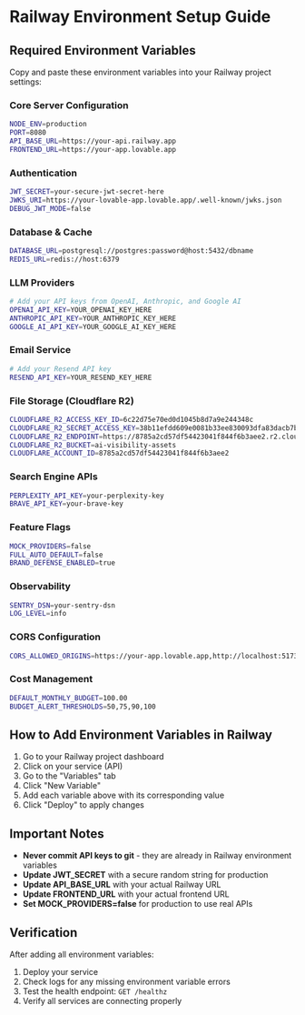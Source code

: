 # Railway Environment Setup Guide

## Required Environment Variables

Copy and paste these environment variables into your Railway project settings:

### Core Server Configuration
```bash
NODE_ENV=production
PORT=8080
API_BASE_URL=https://your-api.railway.app
FRONTEND_URL=https://your-app.lovable.app
```

### Authentication
```bash
JWT_SECRET=your-secure-jwt-secret-here
JWKS_URI=https://your-lovable-app.lovable.app/.well-known/jwks.json
DEBUG_JWT_MODE=false
```

### Database & Cache
```bash
DATABASE_URL=postgresql://postgres:password@host:5432/dbname
REDIS_URL=redis://host:6379
```

### LLM Providers
```bash
# Add your API keys from OpenAI, Anthropic, and Google AI
OPENAI_API_KEY=YOUR_OPENAI_KEY_HERE
ANTHROPIC_API_KEY=YOUR_ANTHROPIC_KEY_HERE
GOOGLE_AI_API_KEY=YOUR_GOOGLE_AI_KEY_HERE
```

### Email Service
```bash
# Add your Resend API key
RESEND_API_KEY=YOUR_RESEND_KEY_HERE
```

### File Storage (Cloudflare R2)
```bash
CLOUDFLARE_R2_ACCESS_KEY_ID=6c22d75e70ed0d1045b8d7a9e244348c
CLOUDFLARE_R2_SECRET_ACCESS_KEY=38b11efdd609e0081b33ee830093dfa83dacb7b1b27b38f88f67a8b3729a8cb7
CLOUDFLARE_R2_ENDPOINT=https://8785a2cd57df54423041f844f6b3aee2.r2.cloudflarestorage.com
CLOUDFLARE_R2_BUCKET=ai-visibility-assets
CLOUDFLARE_ACCOUNT_ID=8785a2cd57df54423041f844f6b3aee2
```

### Search Engine APIs
```bash
PERPLEXITY_API_KEY=your-perplexity-key
BRAVE_API_KEY=your-brave-key
```

### Feature Flags
```bash
MOCK_PROVIDERS=false
FULL_AUTO_DEFAULT=false
BRAND_DEFENSE_ENABLED=true
```

### Observability
```bash
SENTRY_DSN=your-sentry-dsn
LOG_LEVEL=info
```

### CORS Configuration
```bash
CORS_ALLOWED_ORIGINS=https://your-app.lovable.app,http://localhost:5173
```

### Cost Management
```bash
DEFAULT_MONTHLY_BUDGET=100.00
BUDGET_ALERT_THRESHOLDS=50,75,90,100
```

## How to Add Environment Variables in Railway

1. Go to your Railway project dashboard
2. Click on your service (API)
3. Go to the "Variables" tab
4. Click "New Variable"
5. Add each variable above with its corresponding value
6. Click "Deploy" to apply changes

## Important Notes

- **Never commit API keys to git** - they are already in Railway environment variables
- **Update JWT_SECRET** with a secure random string for production
- **Update API_BASE_URL** with your actual Railway URL
- **Update FRONTEND_URL** with your actual frontend URL
- **Set MOCK_PROVIDERS=false** for production to use real APIs

## Verification

After adding all environment variables:

1. Deploy your service
2. Check logs for any missing environment variable errors
3. Test the health endpoint: `GET /healthz`
4. Verify all services are connecting properly

